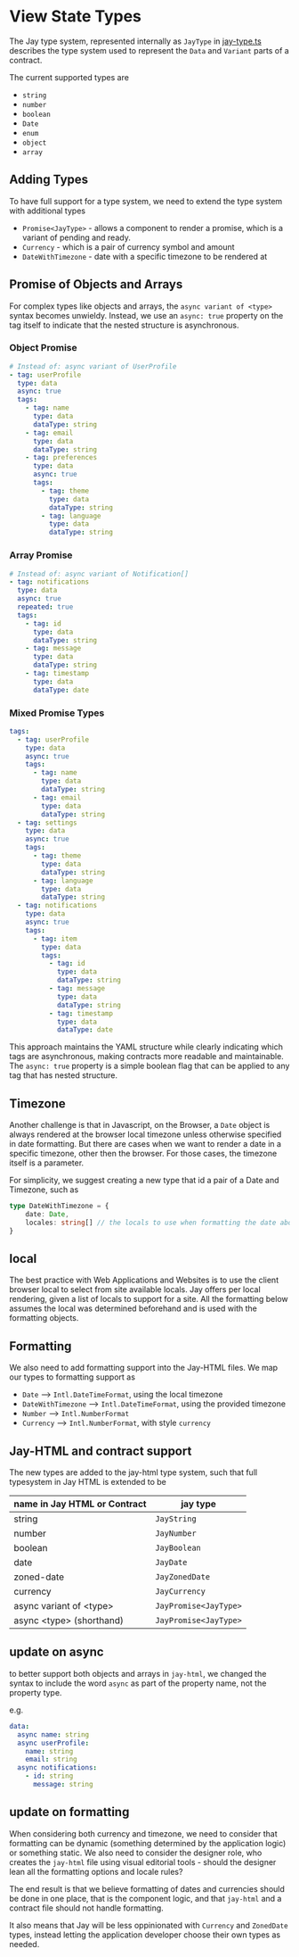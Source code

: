 # View State Types

The Jay type system, represented internally as `JayType` in 
[jay-type.ts](..%2Fpackages%2Fcompiler%2Fcompiler-shared%2Flib%2Fjay-type.ts) describes the type system
used to represent the `Data` and `Variant` parts of a contract.

The current supported types are 
* `string`
* `number`
* `boolean`
* `Date`
* `enum`
* `object`
* `array`

## Adding Types

To have full support for a type system, we need to extend the type system with additional types

* `Promise<JayType>` - allows a component to render a promise, which is a variant of pending and ready.
* `Currency` - which is a pair of currency symbol and amount
* `DateWithTimezone` - date with a specific timezone to be rendered at

## Promise of Objects and Arrays

For complex types like objects and arrays, the `async variant of <type>` syntax becomes unwieldy. Instead, we use an `async: true` property on the tag itself to indicate that the nested structure is asynchronous.

### Object Promise

```yaml
# Instead of: async variant of UserProfile
- tag: userProfile
  type: data
  async: true
  tags:
    - tag: name
      type: data
      dataType: string
    - tag: email
      type: data
      dataType: string
    - tag: preferences
      type: data
      async: true
      tags:
        - tag: theme
          type: data
          dataType: string
        - tag: language
          type: data
          dataType: string
```

### Array Promise

```yaml
# Instead of: async variant of Notification[]
- tag: notifications
  type: data
  async: true
  repeated: true
  tags:
    - tag: id
      type: data
      dataType: string
    - tag: message
      type: data
      dataType: string
    - tag: timestamp
      type: data
      dataType: date
```

### Mixed Promise Types

```yaml
tags:
  - tag: userProfile
    type: data
    async: true
    tags:
      - tag: name
        type: data
        dataType: string
      - tag: email
        type: data
        dataType: string
  - tag: settings
    type: data
    async: true
    tags:
      - tag: theme
        type: data
        dataType: string
      - tag: language
        type: data
        dataType: string
  - tag: notifications
    type: data
    async: true
    tags:
      - tag: item
        type: data
        tags:
          - tag: id
            type: data
            dataType: string
          - tag: message
            type: data
            dataType: string
          - tag: timestamp
            type: data
            dataType: date
```

This approach maintains the YAML structure while clearly indicating which tags are asynchronous, making contracts more readable and maintainable. The `async: true` property is a simple boolean flag that can be applied to any tag that has nested structure.

## Timezone

Another challenge is that in Javascript, on the Browser, a `Date` object is always rendered at the browser local timezone
unless otherwise specified in date formatting. But there are cases when we want to render a date in a specific timezone,
other then the browser. For those cases, the timezone itself is a parameter.

For simplicity, we suggest creating a new type that id a pair of a Date and Timezone, such as 

```typescript
type DateWithTimezone = {
    date: Date,
    locales: string[] // the locals to use when formatting the date above
}
```

## local

The best practice with Web Applications and Websites is to use the client browser local to select from site available
locals. Jay offers per local rendering, given a list of locals to support for a site. All the formatting below
assumes the local was determined beforehand and is used with the formatting objects.

## Formatting

We also need to add formatting support into the Jay-HTML files. We map our types to formatting support as

* `Date` --> `Intl.DateTimeFormat`, using the local timezone
* `DateWithTimezone` --> `Intl.DateTimeFormat`, using the provided timezone
* `Number` --> `Intl.NumberFormat`
* `Currency` --> `Intl.NumberFormat`, with style `currency`

## Jay-HTML and contract support

The new types are added to the jay-html type system, such that full typesystem in Jay HTML is extended
to be

| name in Jay HTML or Contract   | jay type              |
|--------------------------------|-----------------------|
| string                         | `JayString`           |
| number                         | `JayNumber`           |
| boolean                        | `JayBoolean`          |
| date                           | `JayDate`             |
| zoned-date                     | `JayZonedDate`        |
| currency                       | `JayCurrency`         |
| async variant of &lt;type&gt;  | `JayPromise<JayType>` | 
| async &lt;type&gt; (shorthand) | `JayPromise<JayType>` | 

## update on async

to better support both objects and arrays in `jay-html`, we changed the syntax to include the word `async` as part 
of the property name, not the property type.

e.g.
```yaml
data:
  async name: string
  async userProfile:
    name: string
    email: string
  async notifications:
    - id: string
      message: string
```

## update on formatting

When considering both currency and timezone, we need to consider that formatting
can be dynamic (something determined by the application logic) or something static.
We also need to consider the designer role, who creates the `jay-html` file using visual
editorial tools - should the designer lean all the formatting options and locale rules?

The end result is that we believe formatting of dates and currencies should be done in one 
place, that is the component logic, and that `jay-html` and a contract file should not 
handle formatting.

It also means that Jay will be less oppinionated with `Currency` and `ZonedDate` types, 
instead letting the application developer choose their own types as needed.
